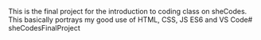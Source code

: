 This is the final project for the introduction to coding class on sheCodes. This basically portrays my good use of HTML, CSS, JS ES6 and VS Code# sheCodesFinalProject
